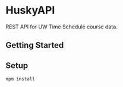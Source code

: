 # HuskyAPI
REST API for UW Time Schedule course data.

## Getting Started


## Setup

```
npm install
```
